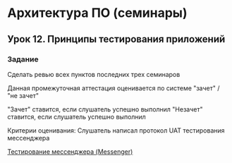# Архитектура ПО (семинары)

## Урок 12. Принципы тестирования приложений

### Задание
Сделать ревью всех пунктов последних трех семинаров

Данная промежуточная аттестация оценивается по системе "зачет" / "не зачет"

"Зачет" ставится, если слушатель успешно выполнил
"Незачет" ставится, если слушатель успешно выполнил

Критерии оценивания:
Слушатель написал протокол UAT тестирования мессенджера

[Тестирование мессенджера (Messenger)](https://docs.google.com/spreadsheets/d/1NObQk7uyYzq7QrQn9qg30oZBfS7hppYzTYNdBqgttxU/edit?usp=sharing)